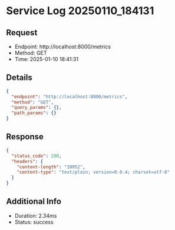 # Service Log 20250110_184131

## Request
- Endpoint: http://localhost:8000/metrics
- Method: GET
- Time: 2025-01-10 18:41:31

## Details
```json
{
  "endpoint": "http://localhost:8000/metrics",
  "method": "GET",
  "query_params": {},
  "path_params": {}
}
```

## Response
```json
{
  "status_code": 200,
  "headers": {
    "content-length": "10952",
    "content-type": "text/plain; version=0.0.4; charset=utf-8"
  }
}
```

## Additional Info
- Duration: 2.34ms
- Status: success

